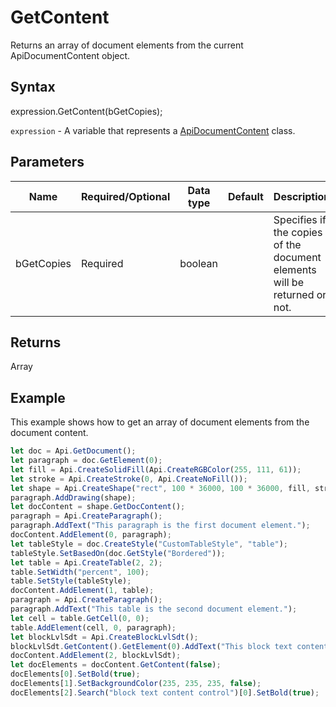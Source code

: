 # GetContent

Returns an array of document elements from the current ApiDocumentContent object.

## Syntax

expression.GetContent(bGetCopies);

`expression` - A variable that represents a [ApiDocumentContent](../ApiDocumentContent.md) class.

## Parameters

| **Name** | **Required/Optional** | **Data type** | **Default** | **Description** |
| ------------- | ------------- | ------------- | ------------- | ------------- |
| bGetCopies | Required | boolean |  | Specifies if the copies of the document elements will be returned or not. |

## Returns

Array

## Example

This example shows how to get an array of document elements from the document content.

```javascript
let doc = Api.GetDocument();
let paragraph = doc.GetElement(0);
let fill = Api.CreateSolidFill(Api.CreateRGBColor(255, 111, 61));
let stroke = Api.CreateStroke(0, Api.CreateNoFill());
let shape = Api.CreateShape("rect", 100 * 36000, 100 * 36000, fill, stroke);
paragraph.AddDrawing(shape);
let docContent = shape.GetDocContent();
paragraph = Api.CreateParagraph();
paragraph.AddText("This paragraph is the first document element.");
docContent.AddElement(0, paragraph);
let tableStyle = doc.CreateStyle("CustomTableStyle", "table");
tableStyle.SetBasedOn(doc.GetStyle("Bordered"));
let table = Api.CreateTable(2, 2);
table.SetWidth("percent", 100);
table.SetStyle(tableStyle);
docContent.AddElement(1, table);
paragraph = Api.CreateParagraph();
paragraph.AddText("This table is the second document element.");
let cell = table.GetCell(0, 0);
table.AddElement(cell, 0, paragraph);
let blockLvlSdt = Api.CreateBlockLvlSdt();
blockLvlSdt.GetContent().GetElement(0).AddText("This block text content control is the third document element.");
docContent.AddElement(2, blockLvlSdt);
let docElements = docContent.GetContent(false);
docElements[0].SetBold(true);
docElements[1].SetBackgroundColor(235, 235, 235, false);
docElements[2].Search("block text content control")[0].SetBold(true);
```
